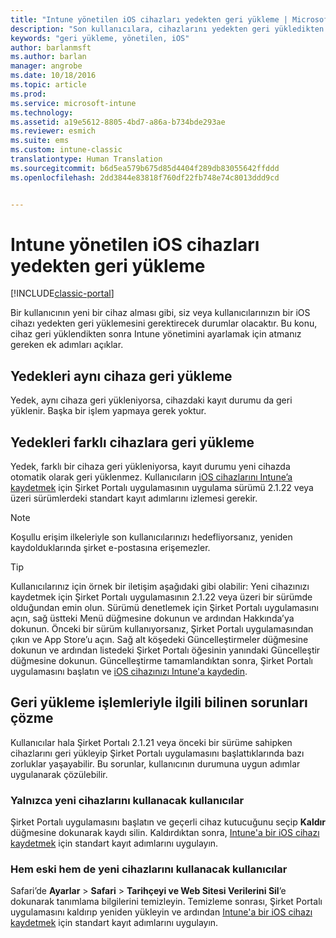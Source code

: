 ```yaml
---
title: "Intune yönetilen iOS cihazları yedekten geri yükleme | Microsoft Docs"
description: "Son kullanıcılara, cihazlarını yedekten geri yükledikten sonra yeniden kaydetme yönergeleri sağlar."
keywords: "geri yükleme, yönetilen, iOS"
author: barlanmsft
ms.author: barlan
manager: angrobe
ms.date: 10/18/2016
ms.topic: article
ms.prod: 
ms.service: microsoft-intune
ms.technology: 
ms.assetid: a19e5612-8805-4bd7-a86a-b734bde293ae
ms.reviewer: esmich
ms.suite: ems
ms.custom: intune-classic
translationtype: Human Translation
ms.sourcegitcommit: b6d5ea579b675d85d4404f289db83055642ffddd
ms.openlocfilehash: 2dd3844e83818f760df22fb748e74c8013ddd9cd


---
```


# <a name="restore-intune-managed-ios-devices-from-backup"></a>Intune yönetilen iOS cihazları yedekten geri yükleme

[!INCLUDE[classic-portal](../includes/classic-portal.md)]

Bir kullanıcının yeni bir cihaz alması gibi, siz veya kullanıcılarınızın bir iOS cihazı yedekten geri yüklemesini gerektirecek durumlar olacaktır. Bu konu, cihaz geri yüklendikten sonra Intune yönetimini ayarlamak için atmanız gereken ek adımları açıklar.

## <a name="restoring-backups-onto-the-same-device"></a>Yedekleri aynı cihaza geri yükleme

Yedek, aynı cihaza geri yükleniyorsa, cihazdaki kayıt durumu da geri yüklenir. Başka bir işlem yapmaya gerek yoktur.

## <a name="restoring-backups-onto-different-devices"></a>Yedekleri farklı cihazlara geri yükleme

Yedek, farklı bir cihaza geri yükleniyorsa, kayıt durumu yeni cihazda otomatik olarak geri yüklenmez. Kullanıcıların [iOS cihazlarını Intune’a kaydetmek](/Intune/EndUser/enroll-your-device-in-intune-ios) için Şirket Portalı uygulamasının uygulama sürümü 2.1.22 veya üzeri sürümlerdeki standart kayıt adımlarını izlemesi gerekir.

> [!NOTE]
> Koşullu erişim ilkeleriyle son kullanıcılarınızı hedefliyorsanız, yeniden kaydolduklarında şirket e-postasına erişemezler.

> [!TIP]
> Kullanıcılarınız için örnek bir iletişim aşağıdaki gibi olabilir: Yeni cihazınızı kaydetmek için Şirket Portalı uygulamasının 2.1.22 veya üzeri bir sürümde olduğundan emin olun. Sürümü denetlemek için Şirket Portalı uygulamasını açın, sağ üstteki Menü düğmesine dokunun ve ardından Hakkında’ya dokunun. Önceki bir sürüm kullanıyorsanız, Şirket Portalı uygulamasından çıkın ve App Store’u açın. Sağ alt köşedeki Güncelleştirmeler düğmesine dokunun ve ardından listedeki Şirket Portalı öğesinin yanındaki Güncelleştir düğmesine dokunun. Güncelleştirme tamamlandıktan sonra, Şirket Portalı uygulamasını başlatın ve [iOS cihazınızı Intune'a kaydedin](/Intune/EndUser/enroll-your-device-in-intune-ios).

## <a name="resolving-known-issues-with-restores"></a>Geri yükleme işlemleriyle ilgili bilinen sorunları çözme

Kullanıcılar hala Şirket Portalı 2.1.21 veya önceki bir sürüme sahipken cihazlarını geri yükleyip Şirket Portalı uygulamasını başlattıklarında bazı zorluklar yaşayabilir. Bu sorunlar, kullanıcının durumuna uygun adımlar uygulanarak çözülebilir.

### <a name="for-users-who-will-only-use-their-new-device"></a>Yalnızca yeni cihazlarını kullanacak kullanıcılar
Şirket Portalı uygulamasını başlatın ve geçerli cihaz kutucuğunu seçip __Kaldır__ düğmesine dokunarak kaydı silin. Kaldırdıktan sonra, [Intune'a bir iOS cihazı kaydetmek](/Intune/EndUser/enroll-your-device-in-intune-ios) için standart kayıt adımlarını uygulayın.

### <a name="for-users-who-will-use-both-their-old-and-new-devices"></a>Hem eski hem de yeni cihazlarını kullanacak kullanıcılar
Safari’de __Ayarlar__ > __Safari__ > __Tarihçeyi ve Web Sitesi Verilerini Sil__’e dokunarak tanımlama bilgilerini temizleyin. Temizleme sonrası, Şirket Portalı uygulamasını kaldırıp yeniden yükleyin ve ardından [Intune'a bir iOS cihazı kaydetmek](/Intune/EndUser/enroll-your-device-in-intune-ios) için standart kayıt adımlarını uygulayın.



<!--HONumber=Dec16_HO2-->


